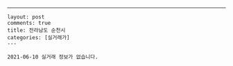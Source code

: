 ---
    layout: post
    comments: true
    title: 전라남도 순천시
    categories: [실거래가]
    ---

    2021-06-10 실거래 정보가 없습니다.

    